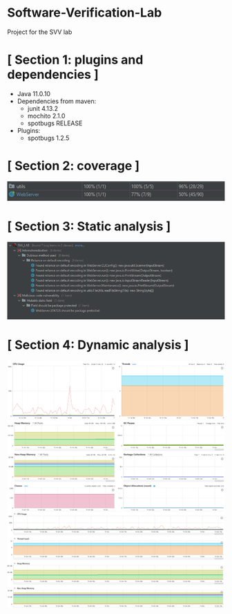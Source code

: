 # Software-Verification-Lab
Project for the SVV lab

# [ Section 1: plugins and dependencies ]
* Java 11.0.10
* Dependencies from maven:
  * junit 4.13.2
  * mochito 2.1.0
  * spotbugs RELEASE
* Plugins:
  * spotbugs 1.2.5

# [ Section 2: coverage ]
![Screenshot](src/main/resources/coverage.PNG)

# [ Section 3: Static analysis ]
![Screenshot](src/main/resources/SpotBugs.PNG)


# [ Section 4: Dynamic analysis ]

![Screenshot](src/main/resources/Dynamic1.PNG)
![Screenshot](src/main/resources/Dynamic2.PNG)
![Screenshot](src/main/resources/Dynamic3.PNG)
